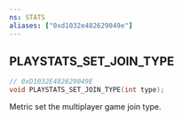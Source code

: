 ```yaml
---
ns: STATS
aliases: ["0xd1032e482629049e"]
---
```

## PLAYSTATS_SET_JOIN_TYPE

```c
// 0xD1032E482629049E
void PLAYSTATS_SET_JOIN_TYPE(int type);
```

Metric set the multiplayer game join type.

